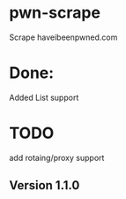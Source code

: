 # pwn-scrape
Scrape haveibeenpwned.com 

# Done:
Added List support

# TODO
add rotaing/proxy support


## Version 1.1.0
